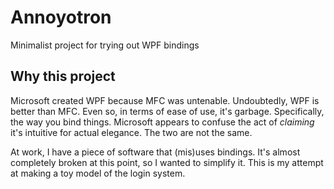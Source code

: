 # Annoyotron
Minimalist project for trying out WPF bindings

## Why this project
Microsoft created WPF because MFC was untenable. Undoubtedly, WPF is better than MFC. Even so, in terms of ease of use, it's garbage. Specifically, the way you bind things. Microsoft appears to confuse the act of _claiming_ it's intuitive for actual elegance. The two are not the same.

At work, I have a piece of software that (mis)uses bindings. It's almost completely broken at this point, so I wanted to simplify it. This is my attempt at making a toy model of the login system. 
